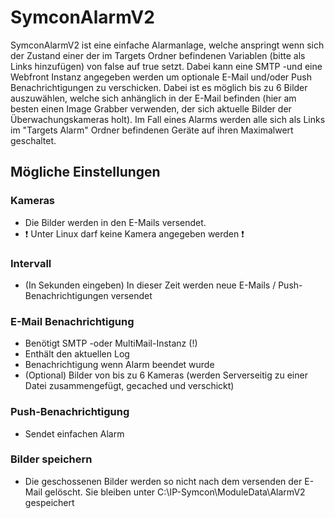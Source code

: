 # SymconAlarmV2
SymconAlarmV2 ist eine einfache Alarmanlage, welche anspringt wenn sich der Zustand einer der im Targets Ordner befindenen Variablen (bitte als Links hinzufügen) von false auf true setzt. Dabei kann eine SMTP -und eine Webfront Instanz angegeben werden um optionale E-Mail und/oder Push Benachrichtigungen zu verschicken. Dabei ist es möglich bis zu 6 Bilder auszuwählen, welche sich anhänglich in der E-Mail befinden (hier am besten einen Image Grabber verwenden, der sich aktuelle Bilder der Überwachungskameras holt). Im Fall eines Alarms werden alle sich als Links im "Targets Alarm" Ordner befindenen Geräte auf ihren Maximalwert geschaltet. 
## Mögliche Einstellungen
### Kameras
* Die Bilder werden in den E-Mails versendet.
* :exclamation: Unter Linux darf keine Kamera angegeben werden :exclamation:
### Intervall
* (In Sekunden eingeben) In dieser Zeit werden neue E-Mails / Push-Benachrichtigungen versendet
### E-Mail Benachrichtigung
* Benötigt SMTP -oder MultiMail-Instanz (!)
* Enthält den aktuellen Log
* Benachrichtigung wenn Alarm beendet wurde
* (Optional) Bilder von bis zu 6 Kameras (werden Serverseitig zu einer Datei zusammengefügt, gecached und verschickt)
### Push-Benachrichtigung
* Sendet einfachen Alarm
### Bilder speichern
* Die geschossenen Bilder werden so nicht nach dem versenden der E-Mail gelöscht. Sie bleiben unter C:\IP-Symcon\ModuleData\AlarmV2 gespeichert
